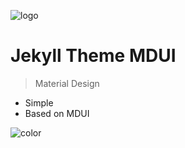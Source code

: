 <style>
  section.cover.show .cover-main{
    color: #fff;
  }
  section.cover.show h1 span{
    color: #fff!important;
  }
  .app-nav a.active{
    color: white;
    text-shadow: 0px 0px 2px #000;
  }
  .app-nav a{
    color: white;
    text-shadow: 0px 0px 2px #000;
  }
</style>
![logo](_media/icon.png)

# Jekyll Theme MDUI

> Material Design

- Simple
- Based on MDUI

![color](#01897b)